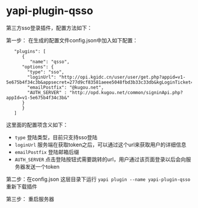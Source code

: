 # yapi-plugin-qsso 

第三方sso登录插件，配置方法如下：   

第一步： 在生成的配置文件config.json中加入如下配置：  

```
   "plugins": [
      {
         "name": "qsso",
      "options": {
        "type": "sso",
        "loginUrl": "http://opi.kgidc.cn/user/user/get.php?appid=v1-5e675b4f34c3b&appsecret=277d9cf83581aeee5048fbd3b33c33db&kgLoginTicket=",
        "emailPostfix": "@kugou.net",
        "AUTH_SERVER" : "http://opd.kugou.net/common/signinApi.php?appId=v1-5e675b4f34c3b&"
      }
      }
   ]
```   
这里面的配置项含义如下：  

- `type` 登陆类型，目前只支持sso登陆  
- `loginUrl` 服务端在获取token之后，可以通过这个url来获取用户的详细信息
- `emailPostfix` 登陆邮箱后缀
- `AUTH_SERVER` 点击登陆按钮式需要跳转的url，用户通过该页面登录以后会向服务器发送一个token


第二步：在config.json 这层目录下运行 ```yapi plugin --name yapi-plugin-qsso```   重新下载插件  

第三步： 重启服务器

